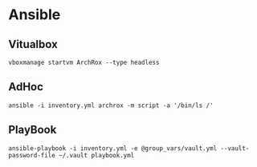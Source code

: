 # Ansible

## Vitualbox

```shell
vboxmanage startvm ArchRox --type headless
```

## AdHoc

```shell
ansible -i inventory.yml archrox -m script -a '/bin/ls /'
```

## PlayBook

```shell
ansible-playbook -i inventory.yml -e @group_vars/vault.yml --vault-password-file ~/.vault playbook.yml
```

